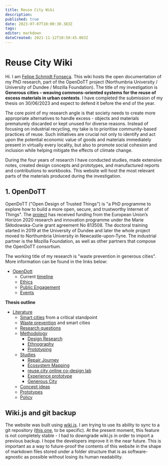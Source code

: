 ```yaml
---
title: Reuse City Wiki
description: 
published: true
date: 2023-07-07T10:00:30.383Z
tags: 
editor: markdown
dateCreated: 2021-11-12T10:50:45.063Z
---
```


# Reuse City Wiki

Hi. I am [Felipe Schmidt Fonseca](https://is.efeefe.me). This wiki hosts the open documentation of my PhD research, part of the OpenDoTT project (Northumbria University / University of Dundee / Mozilla Foundation). The title of my investigation is **Generous cities – weaving commons-oriented systems for the reuse of excess materials in urban contexts**. I have completed the submission of my thesis on 30/06/2023 and expect to defend it before the end of the year.

The core point of my research angle is that society needs to create more appropriate alternatives to handle excess - objects and materials prematurely discarded or kept unused for diverse reasons. Instead of focusing on industrial recycling, my take is to prioritise community-based practices of reuse. Such initiatives are crucial not only to identify and act upon the potential economic value of goods and materials immediately present in virtually every locality, but also to promote social cohesion and inclusion while helping mitigate the effects of climate change.

During the four years of research I have conducted studies, made extensive notes, created design concepts and prototypes, and manufactured reports and contributions to workbooks. This website will host the most relevant parts of the materials produced during the investigation.


## 1. OpenDoTT

OpenDoTT ("Open Design of Trusted Things") is "a PhD programme to explore how to build a more open, secure, and trustworthy Internet of Things". The [project](https://opendott.org) has received funding from the European Union’s Horizon 2020 research and innovation programme under the Marie Skłodowska-Curie grant agreement No 813508. The doctoral training started in 2019 at the University of Dundee and later the whole project moved to Northumbria University in Newcastle-upon-Tyne. The industrial partner is the Mozilla Foundation, as well as other partners that compose the OpenDoTT consortium.

The working title of my research is "waste prevention in generous cities". More information can be found in the links below:

- [OpenDott](/opendott)
	- Current [timeline](/opendott/timeline)
  - [Ethics](/opendott/ethics)
  - [Public Engagement](/opendott/dissemination)
  - [Events](/opendott/events)

**Thesis outline**

- [Literature](/opendott/literature)
  	- [Smart cities](/opendott/literature/smart-cities) from a critical standpoint
    - [Waste prevention](/opendott/literature/waste-prevention) and smart cities
  - [Research questions](/opendott/research-questions)
  - [Methodology](/opendott/methodology)
  	- [Design Research](/opendott/methodology/design-research)
    - [Ethnography](/opendott/methodology/ethnography)
    - [Prototyping](/opendott/methodology/prototyping)
  - [Studies](/opendott/studies)
  	- [Repair Journey](/opendott/studies/repair-journey)
    - [Ecosystem Mapping](/opendott/studies/ecosystem-mapping)
    - [reuse.city online co-design lab](/opendott/studies/reuse-city)
    - [Experience prototype](/opendott/studies/experience-prototype)
    - [Generous City](/opendott/studies/generous-city)
  - [Concept ideas](/opendott/concept-ideas)
  - [Prototypes](/opendott/prototypes)
  - [Policy](/opendott/policy)

## Wiki.js and git backup

The website was built using [wiki.js](https://js.wiki/). I am trying to use its ability to sync to a git repository ([this one](https://github.com/reuse-city/wiki/), to be specific). At the present moment, this feature is not completely stable - I had to downgrade wiki.js in order to import a previous backup. I hope the developers improve it in the near future. This is important as a way to future-proof the contents of this website in the shape of markdown files stored under a folder structure that is as software-agnostic as possible without losing its human readability.